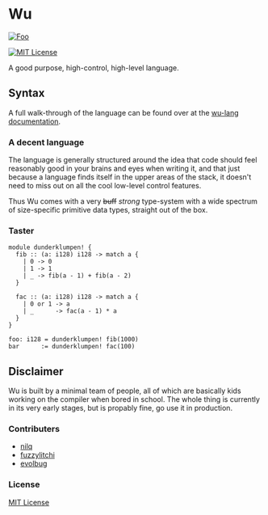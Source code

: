 # Wu

[![Foo](https://user-images.githubusercontent.com/7288322/34429152-141689f8-ecb9-11e7-8003-b5a10a5fcb29.png)](https://discord.gg/qm92sPP)

[![MIT License](https://img.shields.io/badge/license-MIT-blue.svg)](https://github.com/wu-lang/wu/blob/master/LICENSE)

A good purpose, high-control, high-level language.

## Syntax

A full walk-through of the language can be found over at the [wu-lang documentation](https://wu-lang.github.io/wu.html).


### A decent language

The language is generally structured around the idea that code should feel reasonably good in your brains and eyes when writing it, and that just because a language finds itself in the upper areas of the stack, it doesn't need to miss out on all the cool low-level control features.

Thus Wu comes with a very ~~buff~~ *strong* type-system with a wide spectrum of size-specific primitive data types, straight out of the box.

### Taster

```
module dunderklumpen! {
  fib :: (a: i128) i128 -> match a {
    | 0 -> 0
    | 1 -> 1
    | _ -> fib(a - 1) + fib(a - 2)
  }
  
  fac :: (a: i128) i128 -> match a {
    | 0 or 1 -> a
    | _      -> fac(a - 1) * a
  }
}

foo: i128 = dunderklumpen! fib(1000)
bar      := dunderklumpen! fac(100)
```

## Disclaimer

Wu is built by a minimal team of people, all of which are basically kids working on the compiler when bored in school. The whole thing is currently in its very early stages, but is propably fine, go use it in production.

### Contributers

- [nilq](https://github.com/nilq)
- [fuzzylitchi](https://github.com/fuzzylitchi)
- [evolbug](https://githubc.om/evolbug)

### License

[MIT License](https://github.com/wu-lang/wu/blob/master/LICENSE)
